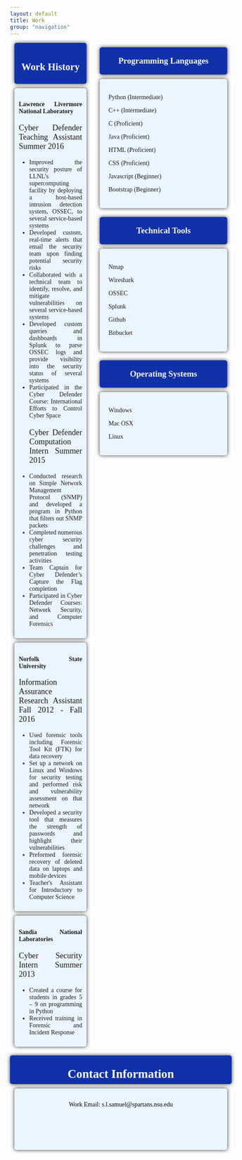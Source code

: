 ```yaml
---
layout: default
title: Work
group: "navigation"
---
```


<style>
body{
	#background-image: url("http://www.alexpdesigns.com/images/background.jpg");
	background-color:#white;
	margin:0px;
	font-family: verdana,georgia,serif;
	font-size: 14px;
}
#header{
	background-color:lightgreen;
	margin:10px;
	height: 90px;
	border-radius: 5px;
}

.main{
	background-color:#eaf5ff;
	padding: 10px;
	margin-left:10px;
	margin-right: 330px;
	margin-top: 10px;
	margin-bottom: 10px;
	border-radius: 5px;
	font-size: 100%;
	text-align: justify;
	box-shadow: 0 0 8px rgba(0, 0, 0, .8);
	-webkit-box-shadow: 0 0 8px rgba(0, 0, 0, .8);
	-moz-box-shadow: 0 0 8px rgba(0, 0, 0, .8);
}
.title{
	background-color:#1031a8;
	padding: 10px;
	margin-left:10px;
	margin-right: 330px;
	margin-top: 10px;
	margin-bottom: 10px;
	border-radius: 5px;
	font-size: 80%;
	font-color: white;
	text-align: center;
	box-shadow: 0 0 8px rgba(0, 0, 0, .8);
	-webkit-box-shadow: 0 0 8px rgba(0, 0, 0, .8);
	-moz-box-shadow: 0 0 8px rgba(0, 0, 0, .8);
}
.circular {
    #float:left;
	width: 200px;
	height: 200px;
	border-radius: 150px;
	-webkit-border-radius: 150px;
	-moz-border-radius: 150px;
	background: url(https://connect.talemetry.com/system/production/assets/48123/original/llnl.jpg) no-repeat;
	box-shadow: 0 0 8px rgba(0, 0, 0, .8);
	-webkit-box-shadow: 0 0 8px rgba(0, 0, 0, .8);
	-moz-box-shadow: 0 0 8px rgba(0, 0, 0, .8);
}
.sideright{
	background-color:#eaf5ff;
	padding: 20px;
	margin-left:10px;
	margin-right:10px;
	margin-top:0px;
	margin-bottom: 10px;
	border-radius: 5px;
	font-size: 100%;
	float: right;
	width:250px;
	clear: right;
	box-shadow: 0 0 8px rgba(0, 0, 0, .8);
	-webkit-box-shadow: 0 0 8px rgba(0, 0, 0, .8);
	-moz-box-shadow: 0 0 8px rgba(0, 0, 0, .8);
}
.siderightTitle{
	background-color:#1031a8;
	padding: 20px;
	margin-left:10px;
	margin-right:10px;
	margin-top:10px;
	margin-bottom: 10px;
	border-radius: 5px;
	font-size: 90%;
	float: right;
	width:250px;
	clear: right;
	text-align: justify;
	box-shadow: 0 0 8px rgba(0, 0, 0, .8);
	-webkit-box-shadow: 0 0 8px rgba(0, 0, 0, .8);
	-moz-box-shadow: 0 0 8px rgba(0, 0, 0, .8);
}
.imgsidebar{
	margin-left:10px;
	margin-right:10px;
	margin-top:0px;
	margin-bottom: 10px;
	border-radius: 5px;
	float: right;
	width:290px;
	clear: right;
	opacity: 1.0px;
	transition: opacity 0.5s ease-in-out;
}
.imgsidebar:hover{
	opacity: 0.4;
}
#footer{
	background-color:#1031a8;
	margin-top:20px;
	height: 35px;
	border-radius: 5px;
	clear: both;
	text-align: center;
	font-size: 130%;
	color:#fff;
	padding: 15px;
	box-shadow: 0 0 8px rgba(0, 0, 0, .8);
	-webkit-box-shadow: 0 0 8px rgba(0, 0, 0, .8);
	-moz-box-shadow: 0 0 8px rgba(0, 0, 0, .8);
}
#footerTitle{
	background-color:#eaf5ff;
	margin:10px;
	height: 110px;
	border-radius: 5px;
	clear: both;
	text-align: left;
	font-size: 100%;
	color:black;
	padding: 15px;
	clear: right;
	text-align: center;
	box-shadow: 0 0 8px rgba(0, 0, 0, .8);
	-webkit-box-shadow: 0 0 8px rgba(0, 0, 0, .8);
	-moz-box-shadow: 0 0 8px rgba(0, 0, 0, .8);

}
}
h1{
	color: white;
	font-size: 80%;
	text-align: center;
	margin: 30px;
	top: 10%;
	position: relative;
}
h2{
	color: white;
	font-size: 110%;
}
h3{
	font-size: 150%;
	text-align: center;
	color: white;
	margin: 0px;
	top: 35%;
	position: relative;
}
</style>




<div class="siderightTitle">
<h3>Programming Languages</h3>
</div>
<div class="sideright">
	<p>Python (Intermediate)</p>
	<p>C++ (Intermediate)</p>
	<p>C (Proficient)</p>
	<p>Java (Proficient)</p>
	<p>HTML (Proficient)</p>
	<p>CSS (Proficient)</p>
	<p>Javascript (Beginner)</p>
	<p>Bootstrap (Beginner)</p>
</div>
<div class="siderightTitle">
<h3>Technical Tools</h3>
</div>
<div class="sideright">
	<p>Nmap</p>
	<p>Wireshark</p>
	<p>OSSEC</p>
	<p>Splunk</p>
	<p>Github</p>
	<p>Bitbucket</p>
</div>
<div class="siderightTitle">
<h3>Operating Systems</h3>
</div>
<div class="sideright">
	<p>Windows</p>
	<p>Mac OSX</p>
	<p>Linux</p>
</div>

<div class="title">
<h1 style="color:white;">Work History</h1>


</div>
<div class="main">
<h4> Lawrence Livermore National Laboratory</h4> <p style="font-size:130%;">Cyber Defender Teaching Assistant Summer 2016</p>
<ul>
<li>Improved the security posture of LLNL’s supercomputing facility by deploying a host-based intrusion detection system, OSSEC, to several service-based systems</li>
<li>Developed custom, real-time alerts that email the security team upon finding potential security risks </li>
<li>Collaborated with a technical team to identify, resolve, and mitigate vulnerabilities on several service-based systems</li>
<li>Developed custom queries and dashboards in Splunk to parse OSSEC logs and provide visibility into the security status of several systems</li>
<li>Participated in the Cyber Defender Course: International Efforts to Control Cyber Space</li>
</ul>
<ul>
<h4></h4><p style="font-size:130%;">Cyber Defender Computation Intern Summer 2015</p>
<li>Conducted research on Simple Network Management Protocol (SNMP) and developed a program in Python that filters out SNMP packets</li>
<li>Completed numerous cyber security challenges and penetration testing activities </li>
<li>Team Captain for Cyber Defender’s Capture the Flag completion</li>
<li>Participated in Cyber Defender Courses: Network Security, and Computer Forensics</li>

</ul>
</div>
<div class="main">
<h4>Norfolk State University</h4> <p style="font-size:130%;">Information Assurance Research Assistant Fall 2012 - Fall 2016 </p>
<ul>
<li>Used forensic tools including Forensic Tool Kit (FTK) for data recovery</li>
<li>Set up a network on Linux and Windows for security testing and performed risk and vulnerability assessment on that network</li>
<li>Developed a security tool that measures the strength of passwords and highlight their vulnerabilities</li>
<li>Preformed forensic recovery of deleted data on laptops and mobile devices</li>
<li>Teacher's Assistant for Introductory to Computer Science</li>
</ul>
</div>
<div class="main">
<h4>Sandia National Laboratories</h4> <p style="font-size:130%;">Cyber Security Intern Summer 2013</p>
<ul>
<li>Created a course for students in grades 5 – 9 on programming in Python</li>
<li>Received training in Forensic and Incident Response</li>
</ul>
</div>
<div id="footer">
<h3 style="color:white;">Contact Information</h3>
</div>

<div id="footerTitle">
<p>Work Email: s.l.samuel@spartans.nsu.edu </p>

